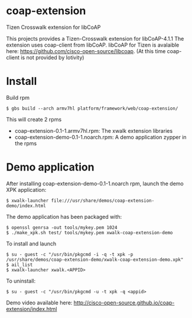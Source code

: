 # coap-extension
Tizen Crosswalk extension for libCoAP

This projects provides a Tizen-Crosswalk extension for libCoAP-4.1.1
The extension uses coap-client from libCoAP. 
libCoAP for Tizen is avalaible here: https://github.com/cisco-open-source/libcoap. (At this time coap-client is not provided by Iotivity)

# Install
Build rpm
``` shell
$ gbs build --arch armv7hl platform/framework/web/coap-extension/
```
This will create 2 rpms
* coap-extension-0.1-1.armv7hl.rpm: The xwalk extension libraries
* coap-extension-demo-0.1-1.noarch.rpm: A demo application
zypper in the rpms 

# Demo application
After installing coap-extension-demo-0.1-1.noarch rpm, launch the demo XPK application:
```shell
$ xwalk-launcher file:///usr/share/demos/coap-extension-demo/index.html
```
The demo application has been packaged with:
```shell
$ openssl genrsa -out tools/mykey.pem 1024
$ ./make_xpk.sh test/ tools/mykey.pem xwalk-coap-extension-demo
```
To install and launch
```shell
$ su - guest -c "/usr/bin/pkgcmd -i -q -t xpk -p /usr/share/demos/coap-extension-demo/xwalk-coap-extension-demo.xpk"
$ ail_list
$ xwalk-launcher xwalk.<APPID>
```
To uninstall:
```shell
$ su - guest -c "/usr/bin/pkgcmd -u -t xpk -q <appid>
```
Demo video available here: http://cisco-open-source.github.io/coap-extension/index.html

